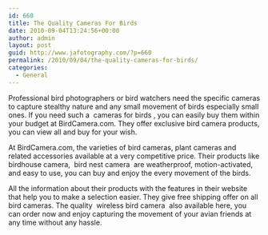 ```yaml
---
id: 660
title: The Quality Cameras For Birds
date: 2010-09-04T13:24:56+00:00
author: admin
layout: post
guid: http://www.jafotography.com/?p=660
permalink: /2010/09/04/the-quality-cameras-for-birds/
categories:
  - General
---
```

Professional bird photographers or bird watchers need the specific cameras to capture stealthy nature and any small movement of birds especially small ones. If you need such a &nbsp;cameras for birds&nbsp;, you can easily buy them within your budget at BirdCamera.com. They offer exclusive bird camera products, you can view all and buy for your wish.

At BirdCamera.com, the varieties of bird cameras, plant cameras and related accessories available at a very competitive price. Their products like birdhouse camera, &nbsp;bird nest camera&nbsp; are weatherproof, motion-activated, and easy to use, you can buy and enjoy the every movement of the birds.

All the information about their products with the features in their website that help you to make a selection easier. They give free shipping offer on all bird cameras. The quality &nbsp;wireless bird camera&nbsp; also available here, you can order now and enjoy capturing the movement of your avian friends at any time without any hassle.